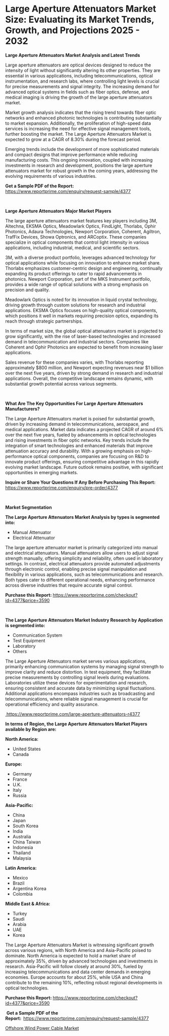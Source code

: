 <p><h1>Large Aperture Attenuators Market Size: Evaluating its Market Trends, Growth, and Projections 2025 - 2032</h1></p><p><strong>Large Aperture Attenuators Market Analysis and Latest Trends</strong></p>
<p><p>Large aperture attenuators are optical devices designed to reduce the intensity of light without significantly altering its other properties. They are essential in various applications, including telecommunications, optical instrumentation, and research labs, where controlling light levels is crucial for precise measurements and signal integrity. The increasing demand for advanced optical systems in fields such as fiber optics, defense, and medical imaging is driving the growth of the large aperture attenuators market. </p><p>Market growth analysis indicates that the rising trend towards fiber optic networks and enhanced photonic technologies is contributing substantially to market expansion. Additionally, the proliferation of high-speed data services is increasing the need for effective signal management tools, further boosting the market. The Large Aperture Attenuators Market is expected to grow at a CAGR of 8.30% during the forecast period. </p><p>Emerging trends include the development of more sophisticated materials and compact designs that improve performance while reducing manufacturing costs. This ongoing innovation, coupled with increasing investments in research and development, positions the large aperture attenuators market for robust growth in the coming years, addressing the evolving requirements of various industries.</p></p>
<p><strong>Get a Sample PDF of the Report:&nbsp;</strong> <a href="https://www.reportprime.com/enquiry/request-sample/4377?utm_campaign=3198&utm_medium=2&utm_source=Github&utm_content=ia&utm_term=19032025&utm_id=large-aperture-attenuators">https://www.reportprime.com/enquiry/request-sample/4377</a></p>
<p>&nbsp;</p>
<p><strong>Large Aperture Attenuators Major Market Players</strong></p>
<p><p>The large aperture attenuators market features key players including 3M, Altechna, EKSMA Optics, Meadowlark Optics, FindLight, Thorlabs, Ophir Photonics, Adaura Technologies, Newport Corporation, Coherent, Agiltron, TrafFix Devices, Showa Optronics, and ARCoptix. These companies specialize in optical components that control light intensity in various applications, including industrial, medical, and scientific sectors.</p><p>3M, with a diverse product portfolio, leverages advanced technology for optical applications while focusing on innovation to enhance market share. Thorlabs emphasizes customer-centric design and engineering, continually expanding its product offerings to cater to rapid advancements in photonics. Newport Corporation, part of the MKS Instrument portfolio, provides a wide range of optical solutions with a strong emphasis on precision and quality.</p><p>Meadowlark Optics is noted for its innovation in liquid crystal technology, driving growth through custom solutions for research and industrial applications. EKSMA Optics focuses on high-quality optical components, which positions it well in markets requiring precision optics, expanding its reach through strategic partnerships.</p><p>In terms of market size, the global optical attenuators market is projected to grow significantly, with the rise of laser-based technologies and increased demand in telecommunication and industrial sectors. Companies like Coherent and Ophir Photonics are expected to benefit from increasing laser applications.</p><p>Sales revenue for these companies varies, with Thorlabs reporting approximately $800 million, and Newport expecting revenues near $1 billion over the next five years, driven by strong demand in research and industrial applications. Overall, the competitive landscape remains dynamic, with substantial growth potential across various segments.</p></p>
<p>&nbsp;</p>
<p><strong>What Are The Key Opportunities For Large Aperture Attenuators Manufacturers?</strong></p>
<p><p>The Large Aperture Attenuators market is poised for substantial growth, driven by increasing demand in telecommunications, aerospace, and medical applications. Market data indicates a projected CAGR of around 6% over the next five years, fueled by advancements in optical technologies and rising investments in fiber optic networks. Key trends include the integration of smart technologies and enhanced materials that improve attenuation accuracy and durability. With a growing emphasis on high-performance optical components, companies are focusing on R&D to innovate product offerings, ensuring competitive advantage in this rapidly evolving market landscape. Future outlook remains positive, with significant opportunities in emerging markets.</p></p>
<p><strong>Inquire or Share Your Questions If Any Before Purchasing This Report:</strong> <a href="https://www.reportprime.com/enquiry/pre-order/4377?utm_campaign=3198&utm_medium=2&utm_source=Github&utm_content=ia&utm_term=19032025&utm_id=large-aperture-attenuators">https://www.reportprime.com/enquiry/pre-order/4377</a></p>
<p>&nbsp;</p>
<p><strong>Market Segmentation</strong></p>
<p><strong>The Large Aperture Attenuators Market Analysis by types is segmented into:</strong></p>
<p><ul><li>Manual Attenuator</li><li>Electrical Attenuator</li></ul></p>
<p><p>The large aperture attenuator market is primarily categorized into manual and electrical attenuators. Manual attenuators allow users to adjust signal strength manually, offering simplicity and reliability, often used in laboratory settings. In contrast, electrical attenuators provide automated adjustments through electronic control, enabling precise signal manipulation and flexibility in various applications, such as telecommunications and research. Both types cater to different operational needs, enhancing performance across diverse industries that require accurate signal control.</p></p>
<p><strong>Purchase this Report:&nbsp;</strong><a href="https://www.reportprime.com/checkout?id=4377&price=3590&utm_campaign=3198&utm_medium=2&utm_source=Github&utm_content=ia&utm_term=19032025&utm_id=large-aperture-attenuators">https://www.reportprime.com/checkout?id=4377&price=3590</a></p>
<p>&nbsp;</p>
<p><strong>The Large Aperture Attenuators Market Industry Research by Application is segmented into:</strong></p>
<p><ul><li>Communication System</li><li>Test Equipment</li><li>Laboratory</li><li>Others</li></ul></p>
<p><p>The Large Aperture Attenuators market serves various applications, primarily enhancing communication systems by managing signal strength to improve clarity and reduce distortion. In test equipment, they facilitate precise measurements by controlling signal levels during evaluations. Laboratories utilize these devices for experimentation and research, ensuring consistent and accurate data by minimizing signal fluctuations. Additional applications encompass industries such as broadcasting and telecommunications, where reliable signal management is crucial for operational efficiency and quality assurance.</p></p>
<p><a href="https://www.reportprime.com/large-aperture-attenuators-r4377?utm_campaign=3198&utm_medium=2&utm_source=Github&utm_content=ia&utm_term=19032025&utm_id=large-aperture-attenuators">&nbsp;https://www.reportprime.com/large-aperture-attenuators-r4377</a></p>
<p><strong>In terms of Region, the Large Aperture Attenuators Market Players available by Region are:</strong></p>
<p>
    <p> <strong> North America: </strong>
        <ul>
            <li>United States</li>
            <li>Canada</li>
        </ul>
        </p> 
    <p> <strong> Europe: </strong>
        <ul>
            <li>Germany</li>
            <li>France</li>
            <li>U.K.</li>
            <li>Italy</li>
            <li>Russia</li>
        </ul>
        </p> 
    <p> <strong> Asia-Pacific: </strong>
        <ul>
            <li>China</li>
            <li>Japan</li>
            <li>South Korea</li>
            <li>India</li>
            <li>Australia</li>
            <li>China Taiwan</li>
            <li>Indonesia</li>
            <li>Thailand</li>
            <li>Malaysia</li>
        </ul>
        </p> 
    <p> <strong> Latin America: </strong>
        <ul>
            <li>Mexico</li>
            <li>Brazil</li>
            <li>Argentina Korea</li>
            <li>Colombia</li>
        </ul>
        </p> 
    <p> <strong> Middle East & Africa: </strong>
        <ul>
            <li>Turkey</li>
            <li>Saudi</li>
            <li>Arabia</li>
            <li>UAE</li>
            <li>Korea</li>
        </ul>
    </p>
    </p>
<p><p>The Large Aperture Attenuators Market is witnessing significant growth across various regions, with North America and Asia-Pacific poised to dominate. North America is expected to hold a market share of approximately 35%, driven by advanced technologies and investments in research. Asia-Pacific will follow closely at around 30%, fueled by increasing telecommunications and data center demands in emerging economies. Europe accounts for about 25%, while USA and China contribute to the remaining 10%, reflecting robust regional developments in optical technologies.</p></p>
<p><strong>Purchase this Report: </strong><a href="https://www.reportprime.com/checkout?id=4377&price=3590&utm_campaign=3198&utm_medium=2&utm_source=Github&utm_content=ia&utm_term=19032025&utm_id=large-aperture-attenuators">https://www.reportprime.com/checkout?id=4377&price=3590</a></p>
<p>&nbsp;<strong>Get a Sample PDF of the Report:&nbsp;&nbsp;</strong><a href="https://www.reportprime.com/enquiry/request-sample/4377?utm_campaign=3198&utm_medium=2&utm_source=Github&utm_content=ia&utm_term=19032025&utm_id=large-aperture-attenuators">https://www.reportprime.com/enquiry/request-sample/4377</a></p>
<p><strong></strong></p>
<p><p><a href="https://github.com/duscarajlha/Market-Research-Report-List-1/blob/main/offshore-wind-power-cable-market.md?utm_campaign=3198&utm_medium=2&utm_source=Github&utm_content=ia&utm_term=19032025&utm_id=large-aperture-attenuators">Offshore Wind Power Cable Market</a></p></p>